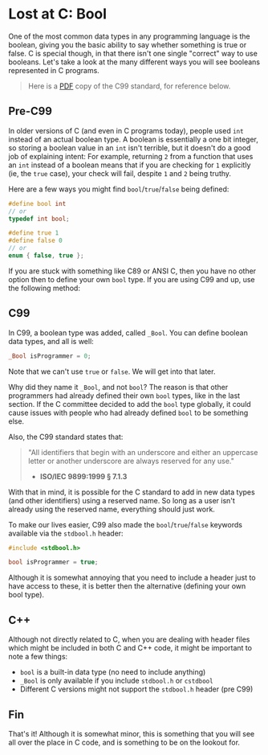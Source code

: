 # Lost at C: Bool

One of the most common data types in any programming language is the boolean, giving you the
basic ability to say whether something is true or false. C is
special though, in that there isn't one single "correct" way to use booleans. Let's take a look
at the many different ways you will see booleans represented in C programs.

> Here is a [PDF](https://www.dii.uchile.cl/~daespino/files/Iso_C_1999_definition.pdf)
> copy of the C99 standard, for reference below.

## Pre-C99

In older versions of C (and even in C programs today), people used `int` instead of
an actual boolean type. A boolean is essentially a one bit integer, so storing a boolean value in
an `int` isn't terrible, but it doesn't do a good job of explaining intent: For example,
returning `2` from a function that uses an `int` instead of a boolean means that if
you are checking for `1` explicitly (ie, the `true` case), your check will fail, despite `1` and `2` being
truthy.

Here are a few ways you might find `bool`/`true`/`false` being defined:

```c
#define bool int
// or
typedef int bool;

#define true 1
#define false 0
// or
enum { false, true };
```

If you are stuck with something like C89 or ANSI C, then you have no other option then to
define your own `bool` type. If you are using C99 and up, use the following method:

## C99

In C99, a boolean type was added, called `_Bool`. You can define boolean data types,
and all is well:

```c
_Bool isProgrammer = 0;
```

Note that we can't use `true` or `false`. We will get into that later.

Why did they name it `_Bool`, and not `bool`? The reason is that other programmers had
already defined their own `bool` types, like in the last section.
If the C committee decided to add the `bool` type globally, it could cause issues with people
who had already defined `bool` to be something else.

Also, the C99 standard states that:

> "All identifiers that begin with an underscore and either an uppercase letter or another
> underscore are always reserved for any use."
> 
> - **ISO/IEC 9899:1999 § 7.1.3**

With that in mind, it is possible for the C standard to add in new data types (and other identifiers)
using a reserved name. So long as a user isn't already using the reserved name, everything should just work.

To make our lives easier, C99 also made the `bool`/`true`/`false` keywords available
via the `stdbool.h` header:

```c
#include <stdbool.h>

bool isProgrammer = true;
```

Although it is somewhat annoying that you need to include a header just to have access to these,
it is better then the alternative (defining your own bool type).

## C++

Although not directly related to C, when you are dealing with header files which might be included in both
C and C++ code, it might be important to note a few things:

* `bool` is a built-in data type (no need to include anything)
* `_Bool` is only available if you include `stdbool.h` or `cstdbool`
* Different C versions might not support the `stdbool.h` header (pre C99)

## Fin

That's it! Although it is somewhat minor, this is something that you will see all over the place in
C code, and is something to be on the lookout for.
